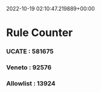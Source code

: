 2022-10-19 02:10:47.219889+00:00
# Rule Counter 
 ### UCATE : 581675

 ### Veneto : 92576

 ### Allowlist : 13924